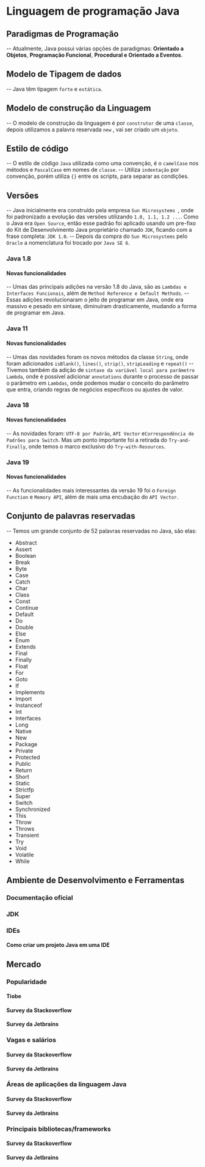 # Linguagem de programação Java

  ## Paradigmas de Programação
-- Atualmente, Java possui várias opções de paradigmas: **Orientado a Objetos**, **Programação Funcional**, **Procedural e Orientado a Eventos**.

  ## Modelo de Tipagem de dados
-- Java têm tipagem ``forte`` e ``estática``.

  ## Modelo de construção da Linguagem
  -- O modelo de construção da linguagem é por ``construtor`` de uma ``classe``, depois utilizamos a palavra reservada ``new`` , vai ser criado um ``objeto``.

  ## Estilo de código
  -- O estilo de código ``Java`` utilizada como uma convenção, é o ``camelCase`` nos métodos e ``PascalCase`` em nomes de ``classe``.
  -- Utiliza ``indentação`` por convenção, porém utiliza ``{}`` entre os scripts, para separar as condições.
  ## Versões
  -- Java inicialmente era construído pela empresa ``Sun Microsystems ``, onde foi padronizado a evolução das versões utilizando ``1.0, 1.1, 1.2 ...``. Como o Java era ``Open Source``, então esse padrão foi aplicado usando um pre-fixo do Kit de Desenvolvimento Java proprietário chamado ``JDK``, ficando com a frase completa: ``JDK 1.0``.
  -- Depois da compra do ``Sun Microsystems``  pelo ``Oracle`` a nomenclatura foi trocado por ``Java SE 6``.
 ### Java 1.8

#### Novas funcionalidades
-- Umas das principais adições na versão 1.8 do Java, são as ``Lambdas e Interfaces Funcionais``, além de ``Method Reference e Default Methods``.
-- Essas adições revolucionaram o jeito de programar em Java, onde era massivo e pesado em sintaxe, diminuíram drasticamente, mudando a forma de programar em Java.
### Java 11

#### Novas funcionalidades
-- Umas das novidades foram os novos métodos da classe ``String``, onde foram adicionados ``isBlank()``, ``lines()``, ``strip()``, ``stripLeading`` e ``repeat()``
-- Tivemos também da adição de ``sintaxe da variável local para parâmetro Lambda``, onde é possível adicionar ``annotations`` durante o processo de passar o parâmetro em ``Lambdas``, onde podemos mudar o conceito do parâmetro que entra, criando regras de negócios específicos ou ajustes de valor.
### Java 18

#### Novas funcionalidades
-- As novidades foram: ``UTF-8 por Padrão``, ``API Vector`` e``Correspondência de Padrões para Switch``. Mas um ponto importante foi a retirada do ``Try-and-Finally``, onde temos o marco exclusivo do ``Try-with-Resources``.
### Java 19

#### Novas funcionalidades
-- As funcionalidades mais interessantes da versão 19 foi o ``Foreign Function`` e  ``Memory API``, além de mais uma encubação do ``API Vector``.
## Conjunto de palavras reservadas
-- Temos um grande conjunto de 52 palavras reservadas no Java, são elas:
-   Abstract
-   Assert
-   Boolean
-   Break
-   Byte
-   Case
-   Catch
-   Char
-   Class
-   Const
-   Continue
-   Default
-   Do
-   Double
-   Else
-   Enum
-   Extends
-   Final
-   Finally
-   Float
-   For
-   Goto
-   If
-   Implements
-   Import
-   Instanceof
-   Int
-   Interfaces
-   Long
-   Native
-   New
-   Package
-   Private
-   Protected
-   Public
-   Return
-   Short
-   Static
-   Strictfp
-   Super
-   Switch
-   Synchronized
-   This
-   Throw
-   Throws
-   Transient
-   Try
-   Void
-   Volatile
-   While
  ## Ambiente de Desenvolvimento e Ferramentas
  ### Documentação oficial
  ### JDK
  ### IDEs
 #### Como criar um projeto Java em uma IDE
  ## Mercado
   ### Popularidade 
 #### Tiobe
 #### Survey da Stackoverflow 
 #### Survey da Jetbrains 
  ### Vagas e salários 
  #### Survey da Stackoverflow 
  #### Survey da Jetbrains  
  ### Áreas de aplicações da linguagem Java 
   #### Survey da Stackoverflow 
 #### Survey da Jetbrains  
  ### Principais bibliotecas/frameworks 
 #### Survey da Stackoverflow 
 #### Survey da Jetbrains  
